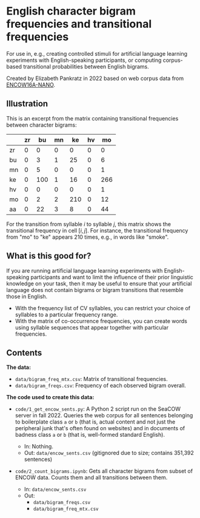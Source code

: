 # English character bigram frequencies and transitional frequencies

For use in, e.g., creating controlled stimuli for artificial language learning experiments with English-speaking participants, or computing corpus-based transitional probabilities between English bigrams.

Created by Elizabeth Pankratz in 2022 based on web corpus data from [ENCOW16A-NANO](https://www.webcorpora.org).


## Illustration

This is an excerpt from the matrix containing transitional frequencies between character bigrams:


|    	| zr 	| bu  	| mn 	| ke  	| hv 	| mo  	|
|----	|----	|-----	|----	|-----	|----	|-----	|
| zr 	| 0  	| 0   	| 0  	| 0   	| 0  	| 0   	|
| bu 	| 0  	| 3   	| 1  	| 25  	| 0  	| 6   	|
| mn 	| 0  	| 5   	| 0  	| 0   	| 0  	| 1   	|
| ke 	| 0  	| 100 	| 1  	| 16  	| 0  	| 266 	|
| hv 	| 0  	| 0   	| 0  	| 0   	| 0  	| 1   	|
| mo 	| 0  	| 2   	| 2  	| 210 	| 0  	| 12  	|
| aa 	| 0  	| 22  	| 3  	| 8   	| 0  	| 44  	|

For the transition from syllable $i$ to syllable $j$, this matrix shows the transitional frequency in cell $[i, j]$.
For instance, the transitional frequency from "mo" to "ke" appears 210 times, e.g., in words like "smoke".


## What is this good for?

If you are running artificial language learning experiments with English-speaking participants and want to limit the influence of their prior linguistic knowledge on your task, then it may be useful to ensure that your artificial language does not contain bigrams or bigram transitions that resemble those in English.

- With the frequency list of CV syllables, you can restrict your choice of syllables to a particular frequency range.
- With the matrix of co-occurrence frequencies, you can create words using syllable sequences that appear together with particular frequencies.


## Contents

**The data:**

- `data/bigram_freq_mtx.csv`: Matrix of transitional frequencies.
- `data/bigram_freqs.csv`: Frequency of each observed bigram overall.


**The code used to create this data:**

- `code/1_get_encow_sents.py`: A Python 2 script run on the SeaCOW server in fall 2022. Queries the web corpus for all sentences belonging to boilerplate class `a` or `b` (that is, actual content and not just the peripheral junk that's often found on websites) and in documents of badness class `a` or `b` (that is, well-formed standard English).

  - In: Nothing.
  - Out: `data/encow_sents.csv` (gitignored due to size; contains 351,392 sentences)

- `code/2_count_bigrams.ipynb`: Gets all character bigrams from subset of ENCOW data. Counts them and all transitions between them.

  - In: `data/encow_sents.csv`
  - Out: 
    - `data/bigram_freqs.csv`
    - `data/bigram_freq_mtx.csv`

